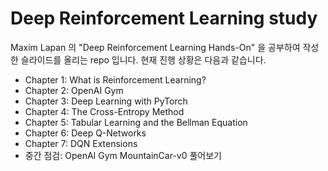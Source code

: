 # Deep Reinforcement Learning study

Maxim Lapan 의 "Deep Reinforcement Learning Hands-On" 을 공부하여 작성한 슬라이드를 올리는 repo 입니다. 현재 진행 상황은 다음과 같습니다. 

- Chapter 1: What is Reinforcement Learning?
- Chapter 2: OpenAI Gym
- Chapter 3: Deep Learning with PyTorch
- Chapter 4: The Cross-Entropy Method
- Chapter 5: Tabular Learning and the Bellman Equation
- Chapter 6: Deep Q-Networks
- Chapter 7: DQN Extensions
- 중간 점검: OpenAI Gym MountainCar-v0 풀어보기